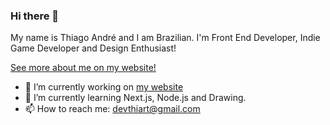 ### Hi there 👋
My name is Thiago André and I am Brazilian. I'm Front End Developer, Indie Game Developer and Design Enthusiast!

[See more about me on my website!](https://www.devthiart.com)

- 🔭 I’m currently working on [my website](https://www.devthiart.com)
- 🌱 I’m currently learning Next.js, Node.js and Drawing.
- 📫 How to reach me: devthiart@gmail.com

<!--
![devthiart's GitHub stats](https://github-readme-stats.vercel.app/api?username=devthiart&show_icons=true&title_color=2399F5&icon_color=2399F5&text_color=ffffff&bg_color=343434)

![devthiart's GitHub stats](https://github-readme-stats.vercel.app/api/top-langs?username=devthiart&show_icons=true&title_color=2399F5&icon_color=2399F5&text_color=ffffff&bg_color=343434)

**devthiart/devthiart** is a ✨ _special_ ✨ repository because its `README.md` (this file) appears on your GitHub profile.

Here are some ideas to get you started:

- 🔭 I’m currently working on ...
- 🌱 I’m currently learning ...
- 👯 I’m looking to collaborate on ...
- 🤔 I’m looking for help with ...
- 💬 Ask me about ...
- 📫 How to reach me: ...
- 😄 Pronouns: ...
- ⚡ Fun fact: ...
-->
